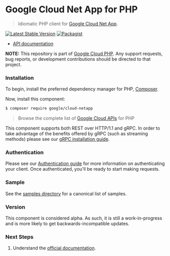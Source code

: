 # Google Cloud Net App for PHP

> Idiomatic PHP client for [Google Cloud Net App](https://cloud.google.com/netapp).

[![Latest Stable Version](https://poser.pugx.org/google/cloud-netapp/v/stable)](https://packagist.org/packages/google/cloud-netapp) [![Packagist](https://img.shields.io/packagist/dm/google/cloud-netapp.svg)](https://packagist.org/packages/google/cloud-netapp)

* [API documentation](https://cloud.google.com/php/docs/reference/cloud-netapp/latest)

**NOTE:** This repository is part of [Google Cloud PHP](https://github.com/googleapis/google-cloud-php). Any
support requests, bug reports, or development contributions should be directed to
that project.

### Installation

To begin, install the preferred dependency manager for PHP, [Composer](https://getcomposer.org/).

Now, install this component:

```sh
$ composer require google/cloud-netapp
```

> Browse the complete list of [Google Cloud APIs](https://cloud.google.com/php/docs/reference)
> for PHP

This component supports both REST over HTTP/1.1 and gRPC. In order to take advantage of the benefits
offered by gRPC (such as streaming methods) please see our
[gRPC installation guide](https://cloud.google.com/php/grpc).

### Authentication

Please see our [Authentication guide](https://github.com/googleapis/google-cloud-php/blob/main/AUTHENTICATION.md) for more information
on authenticating your client. Once authenticated, you'll be ready to start making requests.

### Sample

See the [samples directory](https://github.com/googleapis/google-cloud-php-netapp/tree/main/samples) for a canonical list of samples.

### Version

This component is considered alpha. As such, it is still a work-in-progress and is more likely to get backwards-incompatible updates.

### Next Steps

1. Understand the [official documentation](https://cloud.google.com/netapp/volumes/docs/discover/overview).
